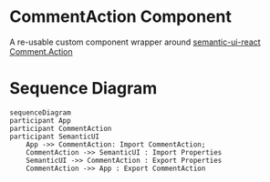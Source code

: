 # CommentAction Component

A re-usable custom component wrapper around [semantic-ui-react Comment.Action](https://react.semantic-ui.com/views/comment)

# Sequence Diagram

```mermaid
sequenceDiagram
participant App
participant CommentAction
participant SemanticUI
    App ->> CommentAction: Import CommentAction;
    CommentAction ->> SemanticUI : Import Properties
    SemanticUI ->> CommentAction : Export Properties
    CommentAction ->> App : Export CommentAction
```
